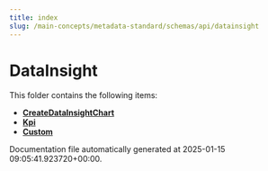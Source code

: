 ```yaml
---
title: index
slug: /main-concepts/metadata-standard/schemas/api/datainsight
---
```


# DataInsight

This folder contains the following items:

- [**CreateDataInsightChart**](/main-concepts/metadata-standard/schemas/api/datainsight/createdatainsightchart)
- [**Kpi**](/main-concepts/metadata-standard/schemas/api/datainsight/kpi)
- [**Custom**](/main-concepts/metadata-standard/schemas/api/datainsight/custom)


Documentation file automatically generated at 2025-01-15 09:05:41.923720+00:00.
